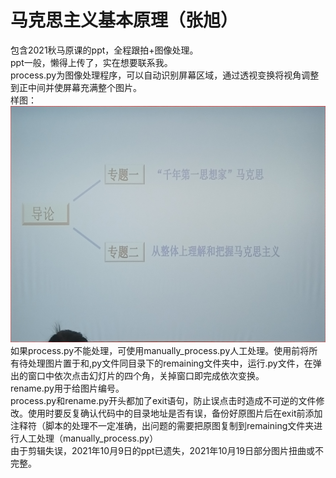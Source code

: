 # 马克思主义基本原理（张旭）
包含2021秋马原课的ppt，全程跟拍+图像处理。    
ppt一般，懒得上传了，实在想要联系我。    
process.py为图像处理程序，可以自动识别屏幕区域，通过透视变换将视角调整到正中间并使屏幕充满整个图片。  
样图：
![](example.jpg)
如果process.py不能处理，可使用manually_process.py人工处理。使用前将所有待处理图片置于和,py文件同目录下的remaining文件夹中，运行.py文件，在弹出的窗口中依次点击幻灯片的四个角，关掉窗口即完成依次变换。  
rename.py用于给图片编号。  
process.py和rename.py开头都加了exit语句，防止误点击时造成不可逆的文件修改。使用时要反复确认代码中的目录地址是否有误，备份好原图片后在exit前添加注释符（脚本的处理不一定准确，出问题的需要把原图复制到remaining文件夹进行人工处理（manually_process.py）  
由于剪辑失误，2021年10月9日的ppt已遗失，2021年10月19日部分图片扭曲或不完整。
